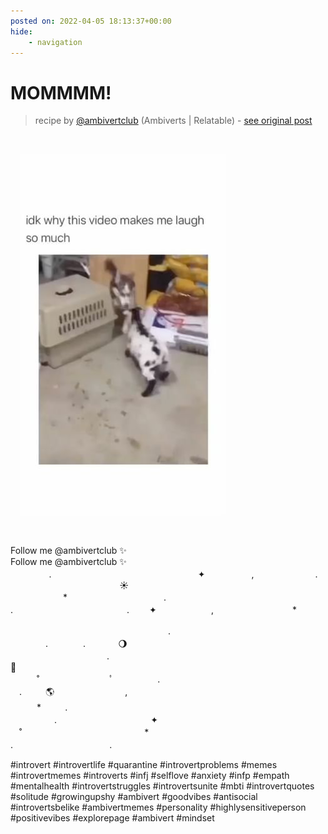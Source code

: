 ```yaml
---
posted on: 2022-04-05 18:13:37+00:00
hide:
    - navigation
---
```


# MOMMMM! 

> recipe by [@ambivertclub](https://www.instagram.com/ambivertclub/) 
(Ambiverts | Relatable) - [see original post](https://instagram.com/p/Cb-qC1UAWMR)

![](../img/ambivertclub_05-04-2022_1804.png)

Follow me @ambivertclub ✨  
Follow me @ambivertclub ✨  
⠀⠀⠀⠀⠀⠀.　　　　　　　　　　⠀　　　　　　✦ 　　　　　,　　　　　　　.  
⠀⠀⠀⠀⠀⠀⠀⠀⠀⠀⠀⠀⠀⠀⠀⠀⠀☀️  
　　　　　　*　　　　　　　　　　　.  
.　　　　　　　　　　　　　. 　　✦⠀　   　　　,　　　　　　　　　*  
  
　　　　　　　　　　　　　　　　　　.  
　　　　.　　　　.　　　⠀🌖  
　　　　　　　　　　　.  
 🚀  
　　　˚　　　　　　　　ﾟ　　　　　.  
　.⠀　　🌎⠀‍⠀‍⠀‍⠀‍⠀‍⠀‍⠀‍⠀‍⠀‍⠀‍⠀,  
　　　*　　⠀.  
　　　　　.　　　　　　　　　　⠀✦  
　˚　　　　　　　　　　　　　　*  
.⠀ 　　　　　　　　　　.  
  
\#introvert \#introvertlife \#quarantine \#introvertproblems \#memes \#introvertmemes \#introverts \#infj \#selflove \#anxiety \#infp \#empath \#mentalhealth \#introvertstruggles \#introvertsunite \#mbti \#introvertquotes \#solitude \#growingupshy \#ambivert \#goodvibes \#antisocial \#introvertsbelike \#ambivertmemes \#personality \#highlysensitiveperson \#positivevibes \#explorepage \#ambivert \#mindset   